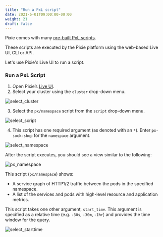 ```yaml
---
title: "Run a PxL script"
date: 2021-5-01T09:00:00-00:00
weight: 21
draft: false
---
```


Pixie comes with many [pre-built PxL scripts](https://github.com/pixie-labs/pixie/tree/main/src/pxl_scripts).

These scripts are executed by the Pixie platform using the web-based Live UI, CLI or API.

Let's use Pixie's Live UI to run a script.

### Run a PxL Script

1. Open Pixie’s [Live UI](https://work.withpixie.ai/).
2. Select your cluster using the `cluster` drop-down menu.

![select_cluster](/images/pixie/select_cluster.png)

3. Select the `px/namespace` script from the `script` drop-down menu.

![select_script](/images/pixie/select_script.png)

4. This script has one required argument (as denoted with an `*`). Enter `px-sock-shop` for the `namespace` argument.

![select_namespace](/images/pixie/select_namespace.png)

After the script executes, you should see a view similar to the following:

![px_namespace](/images/pixie/px_namespace.png)

This script (`px/namespace`) shows:
- A service graph of HTTP1/2 traffic between the pods in the specified namespace.
- A list of the services and pods with high-level resource and application metrics.

This script takes one other argument, `start_time`. This argument is specified as a relative time (e.g. `-30s`, `-30m`, `-1hr`) and provides the time window for the query.

![select_starttime](/images/pixie/select_starttime.png)